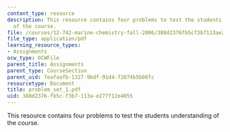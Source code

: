 ```yaml
---
content_type: resource
description: This resource contains four problems to test the students understanding
  of the course.
file: /courses/12-742-marine-chemistry-fall-2006/388d2376fb5cf3b7113ae277f12e4055_problem_set_1.pdf
file_type: application/pdf
learning_resource_types:
- Assignments
ocw_type: OCWFile
parent_title: Assignments
parent_type: CourseSection
parent_uid: feafaafb-1327-9bdf-91d4-72074b5b08fc
resourcetype: Document
title: problem_set_1.pdf
uid: 388d2376-fb5c-f3b7-113a-e277f12e4055
---
```

This resource contains four problems to test the students understanding of the course.

